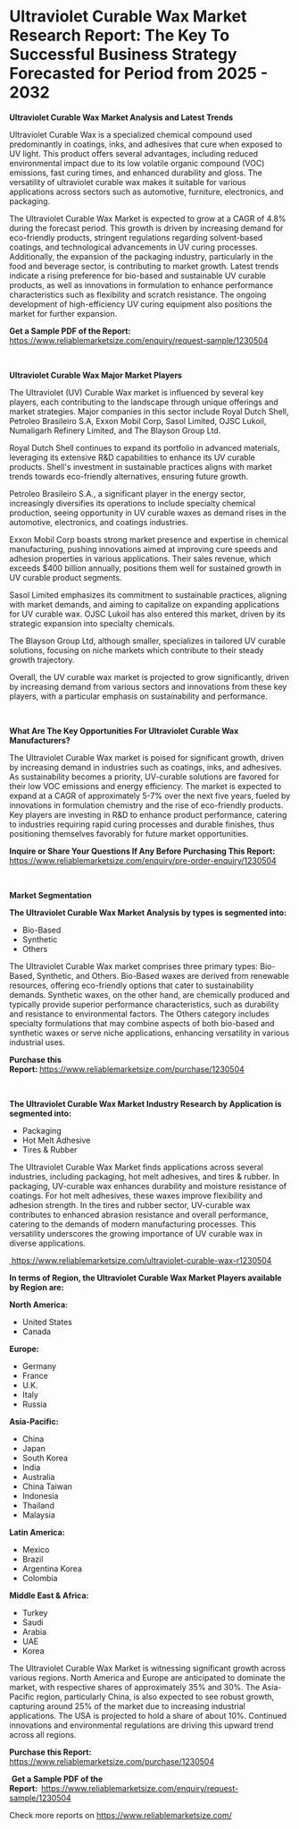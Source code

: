 <p><h1>Ultraviolet Curable Wax Market Research Report: The Key To Successful Business Strategy Forecasted for Period from 2025 - 2032</h1></p><p><strong>Ultraviolet Curable Wax Market Analysis and Latest Trends</strong></p>
<p><p>Ultraviolet Curable Wax is a specialized chemical compound used predominantly in coatings, inks, and adhesives that cure when exposed to UV light. This product offers several advantages, including reduced environmental impact due to its low volatile organic compound (VOC) emissions, fast curing times, and enhanced durability and gloss. The versatility of ultraviolet curable wax makes it suitable for various applications across sectors such as automotive, furniture, electronics, and packaging.</p><p>The Ultraviolet Curable Wax Market is expected to grow at a CAGR of 4.8% during the forecast period. This growth is driven by increasing demand for eco-friendly products, stringent regulations regarding solvent-based coatings, and technological advancements in UV curing processes. Additionally, the expansion of the packaging industry, particularly in the food and beverage sector, is contributing to market growth. Latest trends indicate a rising preference for bio-based and sustainable UV curable products, as well as innovations in formulation to enhance performance characteristics such as flexibility and scratch resistance. The ongoing development of high-efficiency UV curing equipment also positions the market for further expansion.</p></p>
<p><strong>Get a Sample PDF of the Report:&nbsp;</strong> <a href="https://www.reliablemarketsize.com/enquiry/request-sample/1230504?utm_campaign=3205&utm_medium=2&utm_source=Github&utm_content=ia&utm_term=03042025&utm_id=ultraviolet-curable-wax">https://www.reliablemarketsize.com/enquiry/request-sample/1230504</a></p>
<p>&nbsp;</p>
<p><strong>Ultraviolet Curable Wax Major Market Players</strong></p>
<p><p>The Ultraviolet (UV) Curable Wax market is influenced by several key players, each contributing to the landscape through unique offerings and market strategies. Major companies in this sector include Royal Dutch Shell, Petroleo Brasileiro S.A, Exxon Mobil Corp, Sasol Limited, OJSC Lukoil, Numaligarh Refinery Limited, and The Blayson Group Ltd. </p><p>Royal Dutch Shell continues to expand its portfolio in advanced materials, leveraging its extensive R&D capabilities to enhance its UV curable products. Shell's investment in sustainable practices aligns with market trends towards eco-friendly alternatives, ensuring future growth.</p><p>Petroleo Brasileiro S.A., a significant player in the energy sector, increasingly diversifies its operations to include specialty chemical production, seeing opportunity in UV curable waxes as demand rises in the automotive, electronics, and coatings industries. </p><p>Exxon Mobil Corp boasts strong market presence and expertise in chemical manufacturing, pushing innovations aimed at improving cure speeds and adhesion properties in various applications. Their sales revenue, which exceeds $400 billion annually, positions them well for sustained growth in UV curable product segments.</p><p>Sasol Limited emphasizes its commitment to sustainable practices, aligning with market demands, and aiming to capitalize on expanding applications for UV curable wax. OJSC Lukoil has also entered this market, driven by its strategic expansion into specialty chemicals.</p><p>The Blayson Group Ltd, although smaller, specializes in tailored UV curable solutions, focusing on niche markets which contribute to their steady growth trajectory.</p><p>Overall, the UV curable wax market is projected to grow significantly, driven by increasing demand from various sectors and innovations from these key players, with a particular emphasis on sustainability and performance.</p></p>
<p>&nbsp;</p>
<p><strong>What Are The Key Opportunities For Ultraviolet Curable Wax Manufacturers?</strong></p>
<p><p>The Ultraviolet Curable Wax market is poised for significant growth, driven by increasing demand in industries such as coatings, inks, and adhesives. As sustainability becomes a priority, UV-curable solutions are favored for their low VOC emissions and energy efficiency. The market is expected to expand at a CAGR of approximately 5-7% over the next five years, fueled by innovations in formulation chemistry and the rise of eco-friendly products. Key players are investing in R&D to enhance product performance, catering to industries requiring rapid curing processes and durable finishes, thus positioning themselves favorably for future market opportunities.</p></p>
<p><strong>Inquire or Share Your Questions If Any Before Purchasing This Report:</strong> <a href="https://www.reliablemarketsize.com/enquiry/pre-order-enquiry/1230504?utm_campaign=3205&utm_medium=2&utm_source=Github&utm_content=ia&utm_term=03042025&utm_id=ultraviolet-curable-wax">https://www.reliablemarketsize.com/enquiry/pre-order-enquiry/1230504</a></p>
<p>&nbsp;</p>
<p><strong>Market Segmentation</strong></p>
<p><strong>The Ultraviolet Curable Wax Market Analysis by types is segmented into:</strong></p>
<p><ul><li>Bio-Based</li><li>Synthetic</li><li>Others</li></ul></p>
<p><p>The Ultraviolet Curable Wax market comprises three primary types: Bio-Based, Synthetic, and Others. Bio-Based waxes are derived from renewable resources, offering eco-friendly options that cater to sustainability demands. Synthetic waxes, on the other hand, are chemically produced and typically provide superior performance characteristics, such as durability and resistance to environmental factors. The Others category includes specialty formulations that may combine aspects of both bio-based and synthetic waxes or serve niche applications, enhancing versatility in various industrial uses.</p></p>
<p><strong>Purchase this Report:&nbsp;</strong><a href="https://www.reliablemarketsize.com/purchase/1230504?utm_campaign=3205&utm_medium=2&utm_source=Github&utm_content=ia&utm_term=03042025&utm_id=ultraviolet-curable-wax">https://www.reliablemarketsize.com/purchase/1230504</a></p>
<p>&nbsp;</p>
<p><strong>The Ultraviolet Curable Wax Market Industry Research by Application is segmented into:</strong></p>
<p><ul><li>Packaging</li><li>Hot Melt Adhesive</li><li>Tires & Rubber</li></ul></p>
<p><p>The Ultraviolet Curable Wax Market finds applications across several industries, including packaging, hot melt adhesives, and tires & rubber. In packaging, UV-curable wax enhances durability and moisture resistance of coatings. For hot melt adhesives, these waxes improve flexibility and adhesion strength. In the tires and rubber sector, UV-curable wax contributes to enhanced abrasion resistance and overall performance, catering to the demands of modern manufacturing processes. This versatility underscores the growing importance of UV curable wax in diverse applications.</p></p>
<p><a href="https://www.reliablemarketsize.com/ultraviolet-curable-wax-r1230504?utm_campaign=3205&utm_medium=2&utm_source=Github&utm_content=ia&utm_term=03042025&utm_id=ultraviolet-curable-wax">&nbsp;https://www.reliablemarketsize.com/ultraviolet-curable-wax-r1230504</a></p>
<p><strong>In terms of Region, the Ultraviolet Curable Wax Market Players available by Region are:</strong></p>
<p>
    <p> <strong> North America: </strong>
        <ul>
            <li>United States</li>
            <li>Canada</li>
        </ul>
        </p> 
    <p> <strong> Europe: </strong>
        <ul>
            <li>Germany</li>
            <li>France</li>
            <li>U.K.</li>
            <li>Italy</li>
            <li>Russia</li>
        </ul>
        </p> 
    <p> <strong> Asia-Pacific: </strong>
        <ul>
            <li>China</li>
            <li>Japan</li>
            <li>South Korea</li>
            <li>India</li>
            <li>Australia</li>
            <li>China Taiwan</li>
            <li>Indonesia</li>
            <li>Thailand</li>
            <li>Malaysia</li>
        </ul>
        </p> 
    <p> <strong> Latin America: </strong>
        <ul>
            <li>Mexico</li>
            <li>Brazil</li>
            <li>Argentina Korea</li>
            <li>Colombia</li>
        </ul>
        </p> 
    <p> <strong> Middle East & Africa: </strong>
        <ul>
            <li>Turkey</li>
            <li>Saudi</li>
            <li>Arabia</li>
            <li>UAE</li>
            <li>Korea</li>
        </ul>
    </p>
    </p>
<p><p>The Ultraviolet Curable Wax Market is witnessing significant growth across various regions. North America and Europe are anticipated to dominate the market, with respective shares of approximately 35% and 30%. The Asia-Pacific region, particularly China, is also expected to see robust growth, capturing around 25% of the market due to increasing industrial applications. The USA is projected to hold a share of about 10%. Continued innovations and environmental regulations are driving this upward trend across all regions.</p></p>
<p><strong>Purchase this Report: </strong><a href="https://www.reliablemarketsize.com/purchase/1230504?utm_campaign=3205&utm_medium=2&utm_source=Github&utm_content=ia&utm_term=03042025&utm_id=ultraviolet-curable-wax">https://www.reliablemarketsize.com/purchase/1230504</a></p>
<p>&nbsp;<strong>Get a Sample PDF of the Report:&nbsp;&nbsp;</strong><a href="https://www.reliablemarketsize.com/enquiry/request-sample/1230504?utm_campaign=3205&utm_medium=2&utm_source=Github&utm_content=ia&utm_term=03042025&utm_id=ultraviolet-curable-wax">https://www.reliablemarketsize.com/enquiry/request-sample/1230504</a></p>
<p><strong></strong></p>
<p>Check more reports on <a href="https://www.reliablemarketsize.com/?utm_campaign=3205&utm_medium=2&utm_source=Github&utm_content=ia&utm_term=03042025&utm_id=ultraviolet-curable-wax">https://www.reliablemarketsize.com/</a></p>
